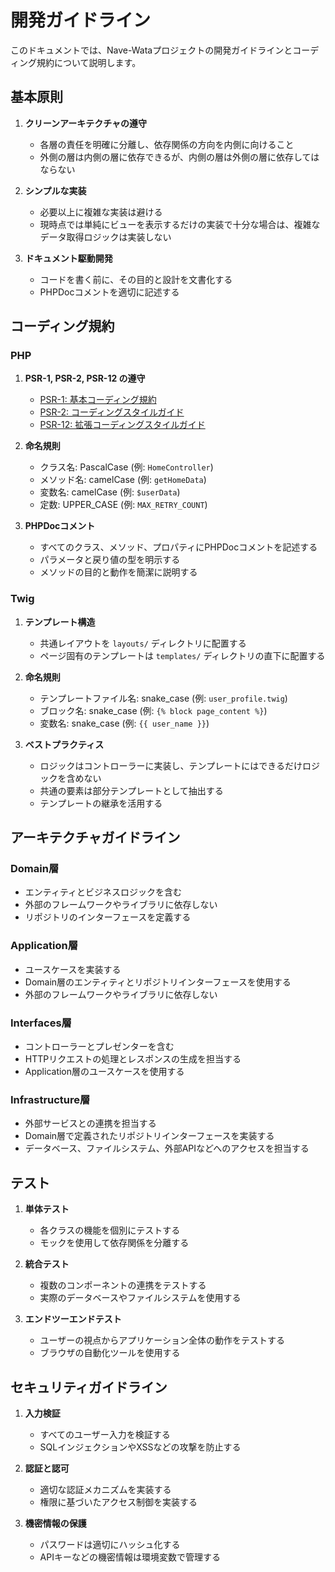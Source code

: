 # 開発ガイドライン

このドキュメントでは、Nave-Wataプロジェクトの開発ガイドラインとコーディング規約について説明します。

## 基本原則

1. **クリーンアーキテクチャの遵守**
   - 各層の責任を明確に分離し、依存関係の方向を内側に向けること
   - 外側の層は内側の層に依存できるが、内側の層は外側の層に依存してはならない

2. **シンプルな実装**
   - 必要以上に複雑な実装は避ける
   - 現時点では単純にビューを表示するだけの実装で十分な場合は、複雑なデータ取得ロジックは実装しない

3. **ドキュメント駆動開発**
   - コードを書く前に、その目的と設計を文書化する
   - PHPDocコメントを適切に記述する

## コーディング規約

### PHP

1. **PSR-1, PSR-2, PSR-12 の遵守**
   - [PSR-1: 基本コーディング規約](https://www.php-fig.org/psr/psr-1/)
   - [PSR-2: コーディングスタイルガイド](https://www.php-fig.org/psr/psr-2/)
   - [PSR-12: 拡張コーディングスタイルガイド](https://www.php-fig.org/psr/psr-12/)

2. **命名規則**
   - クラス名: PascalCase (例: `HomeController`)
   - メソッド名: camelCase (例: `getHomeData`)
   - 変数名: camelCase (例: `$userData`)
   - 定数: UPPER_CASE (例: `MAX_RETRY_COUNT`)

3. **PHPDocコメント**
   - すべてのクラス、メソッド、プロパティにPHPDocコメントを記述する
   - パラメータと戻り値の型を明示する
   - メソッドの目的と動作を簡潔に説明する

### Twig

1. **テンプレート構造**
   - 共通レイアウトを `layouts/` ディレクトリに配置する
   - ページ固有のテンプレートは `templates/` ディレクトリの直下に配置する

2. **命名規則**
   - テンプレートファイル名: snake_case (例: `user_profile.twig`)
   - ブロック名: snake_case (例: `{% block page_content %}`)
   - 変数名: snake_case (例: `{{ user_name }}`)

3. **ベストプラクティス**
   - ロジックはコントローラーに実装し、テンプレートにはできるだけロジックを含めない
   - 共通の要素は部分テンプレートとして抽出する
   - テンプレートの継承を活用する

## アーキテクチャガイドライン

### Domain層

- エンティティとビジネスロジックを含む
- 外部のフレームワークやライブラリに依存しない
- リポジトリのインターフェースを定義する

### Application層

- ユースケースを実装する
- Domain層のエンティティとリポジトリインターフェースを使用する
- 外部のフレームワークやライブラリに依存しない

### Interfaces層

- コントローラーとプレゼンターを含む
- HTTPリクエストの処理とレスポンスの生成を担当する
- Application層のユースケースを使用する

### Infrastructure層

- 外部サービスとの連携を担当する
- Domain層で定義されたリポジトリインターフェースを実装する
- データベース、ファイルシステム、外部APIなどへのアクセスを担当する

## テスト

1. **単体テスト**
   - 各クラスの機能を個別にテストする
   - モックを使用して依存関係を分離する

2. **統合テスト**
   - 複数のコンポーネントの連携をテストする
   - 実際のデータベースやファイルシステムを使用する

3. **エンドツーエンドテスト**
   - ユーザーの視点からアプリケーション全体の動作をテストする
   - ブラウザの自動化ツールを使用する

## セキュリティガイドライン

1. **入力検証**
   - すべてのユーザー入力を検証する
   - SQLインジェクションやXSSなどの攻撃を防止する

2. **認証と認可**
   - 適切な認証メカニズムを実装する
   - 権限に基づいたアクセス制御を実装する

3. **機密情報の保護**
   - パスワードは適切にハッシュ化する
   - APIキーなどの機密情報は環境変数で管理する